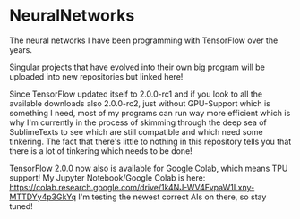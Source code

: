 # NeuralNetworks
The neural networks I have been programming with TensorFlow over the years.

Singular projects that have evolved into their own big program will be uploaded into new repositories but linked here! 

Since TensorFlow updated itself to 2.0.0-rc1 and if you look to all the available downloads also 2.0.0-rc2, just without GPU-Support which is something I need, most of my programs can run way more efficient which is why I'm currently in the process of skimming through the deep sea of SublimeTexts to see which are still compatible and which need some tinkering. The fact that there's little to nothing in this repository tells you that there is a lot of tinkering which needs to be done! 

TensorFlow 2.0.0 now also is available for Google Colab, which means TPU support! 
My Jupyter Notebook/Google Colab is here: https://colab.research.google.com/drive/1k4NJ-WV4FvpaW1Lxny-MTTDYy4p3GkYq
I'm testing the newest correct AIs on there, so stay tuned!
